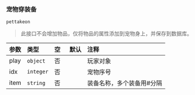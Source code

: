 ### 宠物穿装备
`pettakeon`

> 此接口不会增加物品，仅将物品的属性添加到宠物身上，并保存到数据库。

| 参数 | 类型      | 空   | 默认 | 注释                      |
| :--- | :-------- | :--- | :--- | :------------------------ |
| play | `object`  | 否   |      | 玩家对象                  |
| idx  | `integer` | 否   |      | 宠物序号                  |
| item | `string`  | 否   |      | 装备名称，多个装备用#分隔 |

